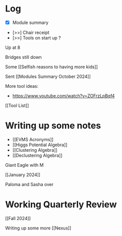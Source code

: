 

# Log

- [x] Module summary
- [>>] Chair receipt 
- [>>] Tools on start up ?

Up at 8

Bridges still down

Some [[Selfish reasons to having more kids]]

Sent [[Modules Summary October 2024]]

More tool ideas:
- https://www.youtube.com/watch?v=ZOFrzLpBqf4

[[Tool List]]



# Writing up some notes
- [[EVMS Acronyms]]
- [[Higgs Potential Algebra]]
- [[Clustering Algebra]]
- [[Declustering Algebra]]

Giant Eagle with M

[[January 2024]]

Paloma and Sasha over

# Working Quarterly Review
[[Fall 2024]]

Writing up some more [[Nexus]]
